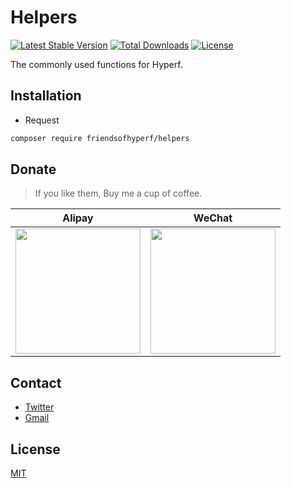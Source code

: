 # Helpers

[![Latest Stable Version](https://img.shields.io/packagist/v/friendsofhyperf/helpers)](https://packagist.org/packages/friendsofhyperf/helpers)
[![Total Downloads](https://img.shields.io/packagist/dt/friendsofhyperf/helpers)](https://packagist.org/packages/friendsofhyperf/helpers)
[![License](https://img.shields.io/packagist/l/friendsofhyperf/helpers)](https://github.com/friendsofhyperf/helpers)

The commonly used functions for Hyperf.

## Installation

- Request

```bash
composer require friendsofhyperf/helpers
```

## Donate

> If you like them, Buy me a cup of coffee.

| Alipay | WeChat |
|  ----  |  ----  |
| <img src="https://hdj.me/images/alipay-min.jpg" width="200" height="200" />  | <img src="https://hdj.me/images/wechat-pay-min.jpg" width="200" height="200" /> |

## Contact

- [Twitter](https://twitter.com/huangdijia)
- [Gmail](mailto:huangdijia@gmail.com)

## License

[MIT](LICENSE)
